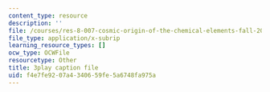 ```yaml
---
content_type: resource
description: ''
file: /courses/res-8-007-cosmic-origin-of-the-chemical-elements-fall-2019/f4e7fe9207a4340659fe5a6748fa975a_zqXBZ81bWOc.srt
file_type: application/x-subrip
learning_resource_types: []
ocw_type: OCWFile
resourcetype: Other
title: 3play caption file
uid: f4e7fe92-07a4-3406-59fe-5a6748fa975a
---
```

